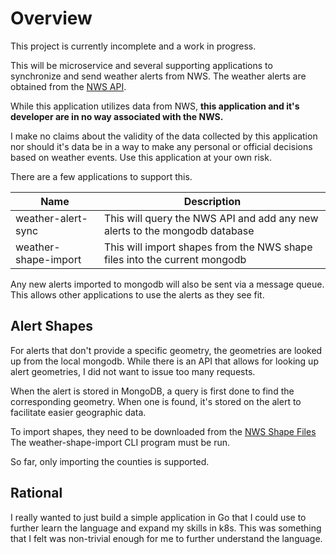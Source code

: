 # Overview

This project is currently incomplete and a work in progress.

This will be microservice and several supporting applications to synchronize and send weather alerts from NWS.
The weather alerts are obtained from the [NWS API](https://www.weather.gov/documentation/services-web-api).

While this application utilizes data from NWS, **this application and it's developer are in no way associated with the NWS.**

I make no claims about the validity of the data collected by this application nor should it's data be in a way to make any personal or official decisions based on weather events.
Use this application at your own risk.

There are a few applications to support this.

| Name                 | Description                                                                  |
|----------------------|------------------------------------------------------------------------------|
| weather-alert-sync   | This will query the NWS API and add any new alerts to the mongodb database   |
| weather-shape-import | This will import shapes from the NWS shape files into the current mongodb    |

Any new alerts imported to mongodb will also be sent via a message queue.
This allows other applications to use the alerts as they see fit.

## Alert Shapes

For alerts that don't provide a specific geometry, the geometries are looked up from the local mongodb.
While there is an API that allows for looking up alert geometries, I did not want to issue too many requests.

When the alert is stored in MongoDB, a query is first done to find the corresponding geometry.
When one is found, it's stored on the alert to facilitate easier geographic data.

To import shapes, they need to be downloaded from the [NWS Shape Files](https://www.weather.gov/gis/AWIPSShapefiles)
The weather-shape-import CLI program must be run.

So far, only importing the counties is supported.


## Rational

I really wanted to just build a simple application in Go that I could use to further learn the language and expand my skills in k8s.
This was something that I felt was non-trivial enough for me to further understand the language.
